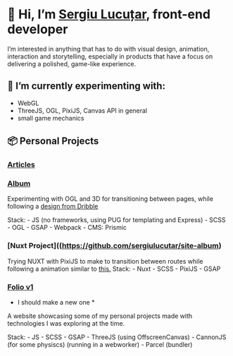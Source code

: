 # 👋 Hi, I’m [Sergiu Lucuțar](http://sergiulucutar.com/), front-end developer
I’m interested in anything that has to do with visual design, animation, interaction and storytelling, especially in products that have a focus on delivering a polished, game-like experience.

## 🌱 I’m currently experimenting with:
  - WebGL
  - ThreeJS, OGL, PixiJS, Canvas API in general
  - small game mechanics

## 📦 Personal Projects
### [Articles](https://github.com/sergiulucutar/site-cube-articles)
### [Album](https://github.com/sergiulucutar/site-album)
  Experimenting with OGL and 3D for transitioning between pages, while following a [design from Dribble](https://dribbble.com/shots/15770486-UI-Concept-3)

  Stack:
    - JS (no frameworks, using PUG for templating and Express)
    - SCSS
    - OGL
    - GSAP
    - Webpack
    - CMS: Prismic

### [Nuxt Project]((https://github.com/sergiulucutar/site-album)
  Trying NUXT with PixiJS to make to transition between routes while following a animation similar to [this.](https://leonard.agency/)
  Stack:
    - Nuxt
    - SCSS
    - PixiJS
    - GSAP

### [Folio v1](http://sergiulucutar.com/)
  * I should make a new one *

  A website showcasing some of my personal projects made with technologies I was exploring at the time.

  Stack:
    - JS
    - SCSS
    - GSAP
    - ThreeJS (using OffscreenCanvas)
    - CannonJS (for some physiscs) (running in a webworker)
    - Parcel (bundler)
    
